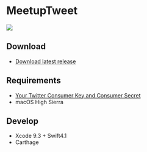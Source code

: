 # MeetupTweet

<img src="README_resources/tweet.gif">

## Download

- [Download latest release](https://github.com/yimajo/MeetupTweet/releases)

## Requirements

- [Your Twitter Consumer Key and Consumer Secret](https://apps.twitter.com/)
- macOS High Sierra

## Develop

- Xcode 9.3 + Swift4.1
- Carthage

